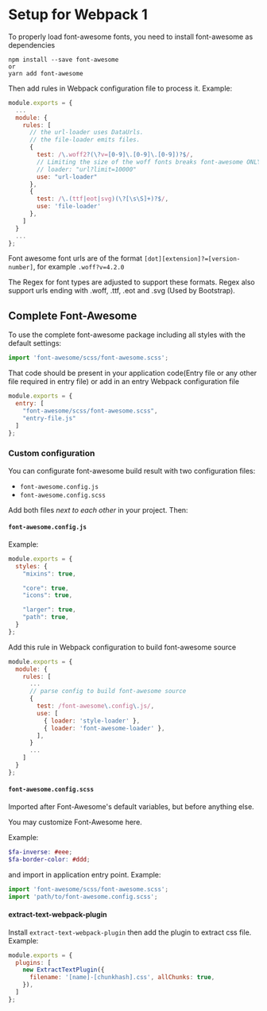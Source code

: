 # Setup for Webpack 1

To properly load font-awesome fonts, you need to install font-awesome as dependencies

``` console
npm install --save font-awesome
or
yarn add font-awesome
```

Then add rules in Webpack configuration file to process it. Example:

``` javascript
module.exports = {
  ...
  module: {
    rules: [
      // the url-loader uses DataUrls.
      // the file-loader emits files.
      {
        test: /\.woff2?(\?v=[0-9]\.[0-9]\.[0-9])?$/,
        // Limiting the size of the woff fonts breaks font-awesome ONLY for the extract text plugin
        // loader: "url?limit=10000"
        use: "url-loader"
      },
      {
        test: /\.(ttf|eot|svg)(\?[\s\S]+)?$/,
        use: 'file-loader'
      },
    ]
  }
  ...
};
```

Font awesome font urls are of the format `[dot][extension]?=[version-number]`, for example `.woff?v=4.2.0`

The Regex for font types are adjusted to support these formats. Regex also support urls ending with .woff, .ttf, .eot and .svg (Used by Bootstrap).

## Complete Font-Awesome

To use the complete font-awesome package including all styles with the default settings:

``` javascript
import 'font-awesome/scss/font-awesome.scss';
```

That code should be present in your application code(Entry file or any other file required in entry file) or add in an entry Webpack configuration file

``` javascript
module.exports = {
  entry: [
    "font-awesome/scss/font-awesome.scss",
    "entry-file.js"
  ]
};
```

### Custom configuration

You can configurate font-awesome build result with two configuration files:

* `font-awesome.config.js`
* `font-awesome.config.scss`

Add both files *next to each other* in your project. Then:

#### `font-awesome.config.js`

Example:

``` javascript
module.exports = {
  styles: {
    "mixins": true,

    "core": true,
    "icons": true,

    "larger": true,
    "path": true,
  }
};
```

Add this rule in Webpack configuration to build font-awesome source

``` javascript
module.exports = {
  module: {
    rules: [
      ...
      // parse config to build font-awesome source
      {
        test: /font-awesome\.config\.js/,
        use: [
          { loader: 'style-loader' },
          { loader: 'font-awesome-loader' },
        ],
      }
      ...
    ]
  }
};
```

#### `font-awesome.config.scss`

Imported after Font-Awesome's default variables, but before anything else.

You may customize Font-Awesome here.

Example:

```scss
$fa-inverse: #eee;
$fa-border-color: #ddd;
```

and import in application entry point. Example:

``` javascript
import 'font-awesome/scss/font-awesome.scss';
import 'path/to/font-awesome.config.scss';
```

#### extract-text-webpack-plugin

Install `extract-text-webpack-plugin` then add the plugin to extract css file. Example:

``` javascript
module.exports = {
  plugins: [
    new ExtractTextPlugin({
      filename: '[name]-[chunkhash].css', allChunks: true,
    }),
  ]
};
```

